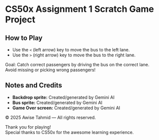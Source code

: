 # CS50x Assignment 1 Scratch Game Project 

## How to Play

- Use the `<` (left arrow) key to move the bus to the left lane.
- Use the `>` (right arrow) key to move the bus to the right lane.

Goal: Catch correct passengers by driving the bus on the correct lane. Avoid missing or picking wrong passengers!

## Notes and Credits

- **Backdrop sprite:** Created/generated by Gemini AI  
- **Bus sprite:** Created/generated by Gemini AI  
- **Game Over screen:** Created/generated by Gemini AI  

© 2025 Awise Tahmid — All rights reserved.

Thank you for playing!  
Special thanks to CS50x for the awesome learning experience.
